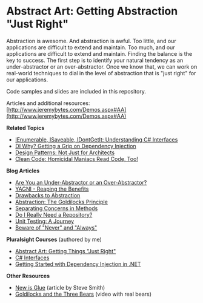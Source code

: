 # Abstract Art: Getting Abstraction "Just Right"
Abstraction is awesome. And abstraction is awful. Too little, and our applications are difficult to extend and maintain. Too much, and our applications are difficult to extend and maintain. Finding the balance is the key to success. The first step is to identify your natural tendency as an under-abstractor or an over-abstractor. Once we know that, we can work on real-world techniques to dial in the level of abstraction that is "just right" for our applications.

Code samples and slides are included in this repository.

Articles and additional resources: [http://www.jeremybytes.com/Demos.aspx#AA](http://www.jeremybytes.com/Demos.aspx#AA)  

**Related Topics**  
* [IEnumerable, ISaveable, IDontGetIt: Understanding C# Interfaces](http://www.jeremybytes.com/Demos.aspx#INT)  
* [DI Why? Getting a Grip on Dependency Injection](http://www.jeremybytes.com/Demos.aspx#DI)  
* [Design Patterns: Not Just for Architects](http://www.jeremybytes.com/Demos.aspx#LLDP)  
* [Clean Code: Homicidal Maniacs Read Code, Too!](http://www.jeremybytes.com/Demos.aspx#CC)

**Blog Articles**  
* [Are You an Under-Abstractor or an Over-Abstractor?](https://jeremybytes.blogspot.com/2014/12/are-you-over-abstractor-or-under.html)  
* [YAGNI - Reaping the Benefits](https://jeremybytes.blogspot.com/2015/02/yagni-reaping-benefits.html)  
* [Drawbacks to Abstraction](https://jeremybytes.blogspot.com/2012/11/drawbacks-to-abstraction.html)  
* [Abstraction: The Goldilocks Principle](https://jeremybytes.blogspot.com/2012/10/abstraction-goldilocks-principle.html)  
* [Separating Concerns in Methods](https://jeremybytes.blogspot.com/2015/01/separating-concerns-in-methods.html)  
* [Do I Really Need a Repository?](https://jeremybytes.blogspot.com/2013/08/do-i-really-need-repository.html)  
* [Unit Testing: A Journey](https://jeremybytes.blogspot.com/2012/10/unit-testing-journey.html)  
* [Beware of "Never" and "Always"](https://jeremybytes.blogspot.com/2015/05/beware-of-never-and-always.html)  

**Pluralsight Courses** (authored by me)  
* [Abstract Art: Getting Things "Just Right"](https://app.pluralsight.com/library/courses/abstract-art-getting-things-just-right/table-of-contents)
* [C# Interfaces](https://app.pluralsight.com/library/courses/using-csharp-interfaces/table-of-contents)  
* [Getting Started with Dependency Injection in .NET](https://app.pluralsight.com/library/courses/using-dependency-injection-on-ramp/table-of-contents)

**Other Resources**  
* [New is Glue](https://ardalis.com/new-is-glue) (article by Steve Smith)  
* [Goldilocks and the Three Bears](https://archive.org/details/goldilocks_and_the_three_bears) (video with real bears)